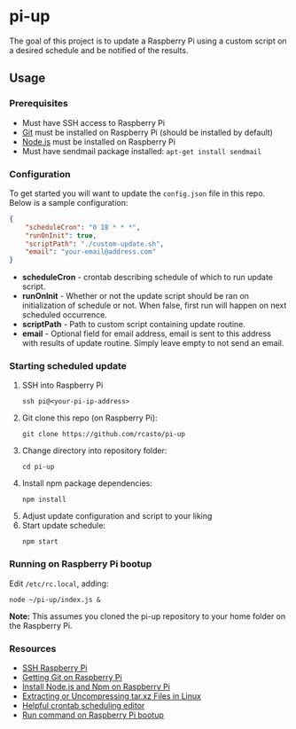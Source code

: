 # pi-up
The goal of this project is to update a Raspberry Pi using a custom script on a desired schedule and be notified of the results.

## Usage

### Prerequisites
- Must have SSH access to Raspberry Pi
- [Git](https://git-scm.com/downloads) must be installed on Raspberry Pi (should be installed by default)
- [Node.js](https://nodejs.org/en/download/) must be installed on Raspberry Pi
- Must have sendmail package installed: `apt-get install sendmail`

### Configuration
To get started you will want to update the `config.json` file in this repo. Below is a sample configuration:
```json
{
    "scheduleCron": "0 18 * * *",
    "runOnInit": true,
    "scriptPath": "./custom-update.sh",
    "email": "your-email@address.com"
}
```

- **scheduleCron** - crontab describing schedule of which to run update script.
- **runOnInit** - Whether or not the update script should be ran on initialization of schedule or not. When false, first run will happen on next scheduled occurrence.
- **scriptPath** - Path to custom script containing update routine.
- **email** - Optional field for email address, email is sent to this address with results of update routine. Simply leave empty to not send an email.

### Starting scheduled update
1. SSH into Raspberry Pi
    ```
    ssh pi@<your-pi-ip-address>
    ```
2. Git clone this repo (on Raspberry Pi):
    ```
    git clone https://github.com/rcasto/pi-up
    ```
3. Change directory into repository folder:
    ```
    cd pi-up
    ```
4. Install npm package dependencies:
    ```
    npm install
    ```
5. Adjust update configuration and script to your liking
6. Start update schedule:
    ```
    npm start
    ```

### Running on Raspberry Pi bootup
Edit `/etc/rc.local`, adding:
```
node ~/pi-up/index.js &
```

**Note:** This assumes you cloned the pi-up repository to your home folder on the Raspberry Pi.

### Resources
- [SSH Raspberry Pi](https://www.raspberrypi.org/documentation/remote-access/ssh/)
- [Getting Git on Raspberry Pi](https://projects.raspberrypi.org/en/projects/getting-started-with-git/4)
- [Install Node.js and Npm on Raspberry Pi](https://www.instructables.com/id/Install-Nodejs-and-Npm-on-Raspberry-Pi/)
- [Extracting or Uncompressing tar.xz Files in Linux](https://scottlinux.com/2014/01/07/extracting-or-uncompressing-tar-xz-files-in-linux/)
- [Helpful crontab scheduling editor](https://crontab.guru/)
- [Run command on Raspberry Pi bootup](https://www.raspberrypi.org/documentation/linux/usage/rc-local.md)